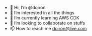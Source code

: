 - 👋 Hi, I’m @doiron
- 👀 I’m interested in all the things
- 🌱 I’m currently learning AWS CDK
- 💞️ I’m looking to collaborate on stuffs
- 📫 How to reach me doiron@live.com

<!---
doiron/doiron is a ✨ special ✨ repository because its `README.md` (this file) appears on your GitHub profile.
You can click the Preview link to take a look at your changes.
--->

